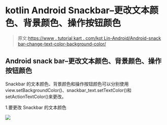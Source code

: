 # kotlin Android Snackbar–更改文本颜色、背景颜色、操作按钮颜色

> 原文:[https://www . tutorial kart . com/kot Lin-Android/Android-snack bar-change-text-color-background-color/](https://www.tutorialkart.com/kotlin-android/android-snackbar-change-text-color-background-color/)

## Android snack bar–更改文本颜色、背景颜色、操作按钮颜色

Snackbar 的文本颜色、背景颜色和操作按钮颜色可以分别使用 view.setBackgroundColor()、snackbar_text.setTextColor()和 setActionTextColor()来更改。

1.要更改 Snackbar 的文本颜色

[![](../Images/925da31b32d6bc3827932f6c8afb11bb.png)](https://www.tutorialkart.com/)